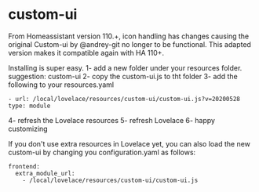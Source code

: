 # custom-ui
From Homeassistant version 110.+, icon handling has changes causing the original Custom-ui by @andrey-git no longer to be functional.
This adapted version makes it compatible again with HA 110+.

Installing is super easy.
1- add a new folder under your resources folder. suggestion: custom-ui
2- copy the custom-ui.js to tht folder
3- add the following to your resources.yaml
   ```
   - url: /local/lovelace/resources/custom-ui/custom-ui.js?v=20200528
  type: module
  ```
4- refresh the Lovelace resources
5- refresh Lovelace
6- happy customizing

If you don't use extra resources in Lovelace yet, you can also load the new custom-ui by changing you configuration.yaml as follows:
   ```
   frontend:
     extra_module_url:
       - /local/lovelace/resources/custom-ui/custom-ui.js
   ```
